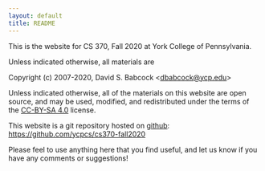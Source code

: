```yaml
---
layout: default
title: README
---
```


This is the website for CS 370, Fall 2020 at York College of
Pennsylvania.

Unless indicated otherwise, all materials are

Copyright (c) 2007-2020, David S. Babcock &lt;<dbabcock@ycp.edu>&gt;

Unless indicated otherwise, all of the materials on this website
are open source, and may be used, modified, and redistributed
under the terms of the [CC-BY-SA 4.0](http://creativecommons.org/licenses/by-sa/4.0/) license.

This website is a git repository hosted on [github](https://github.com): <https://github.com/ycpcs/cs370-fall2020>

Please feel to use anything here that you find useful,
and let us know if you have any comments or suggestions!
